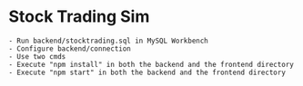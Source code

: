 # Stock Trading Sim

    - Run backend/stocktrading.sql in MySQL Workbench
    - Configure backend/connection
    - Use two cmds
    - Execute "npm install" in both the backend and the frontend directory
    - Execute "npm start" in both the backend and the frontend directory
